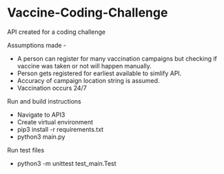 # Vaccine-Coding-Challenge

API created for a coding challenge

Assumptions made -

* A person can register for many vaccination campaigns but checking if vaccine was taken or not will happen manually.
* Person gets registered for earliest available to simlify API.
* Accuracy of campaign location string is assumed.
* Vaccination occurs 24/7

Run and build instructions

* Navigate to API3
* Create virtual environment 
* pip3 install -r requirements.txt
* python3 main.py

Run test files

* python3 -m unittest test_main.Test

